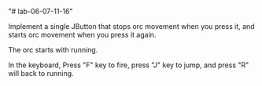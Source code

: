 "# lab-06-07-11-16" 

Implement a single JButton that stops orc movement when you press it, and starts orc movement when you press it again.

The orc starts with running.

In the keyboard, Press "F" key to fire, press "J" key to jump, and press "R" will back to running.

